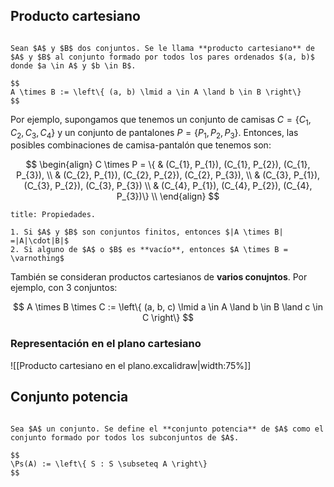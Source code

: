 ## Producto cartesiano

```ad-definition

Sean $A$ y $B$ dos conjuntos. Se le llama **producto cartesiano** de $A$ y $B$ al conjunto formado por todos los pares ordenados $(a, b)$ donde $a \in A$ y $b \in B$.

$$
A \times B := \left\{ (a, b) \lmid a \in A \land b \in B \right\}
$$

```

Por ejemplo, supongamos que tenemos un conjunto de camisas $C = \left\{ C_{1}, C_{2}, C_{3}, C_{4} \right\}$ y un conjunto de pantalones $P = \left\{ P_{1}, P_{2}, P_{3} \right\}$. Entonces, las posibles combinaciones de camisa-pantalón que tenemos son:

$$
\begin{align}
C \times P = \{ & (C_{1}, P_{1}), (C_{1}, P_{2}), (C_{1}, P_{3}), \\
& (C_{2}, P_{1}), (C_{2}, P_{2}), (C_{2}, P_{3}),  \\
& (C_{3}, P_{1}), (C_{3}, P_{2}), (C_{3}, P_{3}) \\
& (C_{4}, P_{1}), (C_{4}, P_{2}), (C_{4}, P_{3})\} \\
\end{align}
$$

```ad-proposition
title: Propiedades.

1. Si $A$ y $B$ son conjuntos finitos, entonces $|A \times B| =|A|\cdot|B|$
2. Si alguno de $A$ o $B$ es **vacío**, entonces $A \times B = \varnothing$

```

También se consideran productos cartesianos de **varios conujntos**. Por ejemplo, con 3 conjuntos:

$$
A \times B \times C := \left\{ (a, b, c) \lmid a \in A \land b \in B \land c \in C \right\}
$$

### Representación en el plano cartesiano
 
![[Producto cartesiano en el plano.excalidraw|width:75%]]

## Conjunto potencia

```ad-definition

Sea $A$ un conjunto. Se define el **conjunto potencia** de $A$ como el conjunto formado por todos los subconjuntos de $A$.

$$
\Ps(A) := \left\{ S : S \subseteq A \right\}
$$

```
